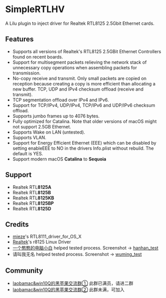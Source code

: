 # SimpleRTLHV

A Lilu plugin to inject driver for Realtek RTL8125 2.5Gbit Ethernet cards.

## Features

* Supports all versions of Realtek's RTL8125 2.5GBit Ethernet Controllers found on recent boards.</br>
* Support for multisegment packets relieving the network stack of unnecessary copy operations when assembling packets for transmission. 
* No-copy receive and transmit. Only small packets are copied on reception because creating a copy is more efficient than allocating a new buffer. TCP, UDP and IPv4 checksum offload (receive and transmit).
* TCP segmentation offload over IPv4 and IPv6.
* Support for TCP/IPv4, UDP/IPv4, TCP/IPv6 and UDP/IPv6 checksum offload.
* Supports jumbo frames up to 4076 bytes.
* Fully optimized for Catalina. Note that older versions of macOS might not support 2.5GB Ethernet.
* Supports Wake on LAN (untested).
* Supports VLAN.
* Support for Energy Efficient Ethernet (EEE) which can be disabled by setting enableEEE to NO in the drivers Info.plist without rebuild. The default is YES.
* Support modern macOS **Catalina** to **Sequoia**

## Support
* Realtek RTL**8125A**
* Realtek RTL**8125B**
* Realtek RTL**8125KB**
* Realtek RTL**8125BP**
* Realtek RTL**8125D**

## Credits
* [mieze](https://github.com/Mieze/RTL8111_driver_for_OS_X)'s RTL8111_driver_for_OS_X
* [Realtek](https://github.com/notpeelz/r8125)'s r8125 Linux Driver
* [一个憨憨的电脑小白](https://github.com/fix221) helped tested process. Screenshot -> [hanhan_test](Images/hanhan_test.md)
*  请叫我无名 helped tested process. Screenshot -> [wuming_test](Images/wuming_test.md)

## Community
* [laobamac&win10Q的黑苹果交流群①](https://qm.qq.com/q/fCpQhYKwta) 此群已满员，请进二群
* [laobamac&win10Q的黑苹果交流群②](https://qm.qq.com/q/DA1XSDUaYw) 此群未满，可加入

